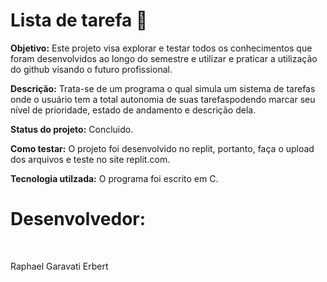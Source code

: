 <h1>Lista de tarefa 📄</h1>

**Objetivo:** Este projeto visa explorar e testar todos os conhecimentos que foram desenvolvidos ao longo do semestre e utilizar e praticar a utilização do github visando o futuro profissional. <br>

**Descrição:** Trata-se de um programa o qual simula um sistema de tarefas onde o usuário tem a total autonomia de suas tarefaspodendo marcar seu nível de prioridade, estado de andamento e descrição dela. <br>

**Status do projeto:** Concluido. <br>

**Como testar:** O projeto foi desenvolvido no replit, portanto, faça o upload dos arquivos e teste no site replit.com. <br>

**Tecnologia utilzada:** O programa foi escrito em C. <br>

<h1>Desenvolvedor:</h1> <br>

<p font-family: bold>Raphael Garavati Erbert</p>
